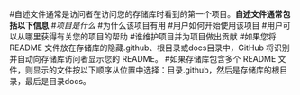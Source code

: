 #自述文件通常是访问者在访问您的存储库时看到的第一个项目。**自述文件通常包括以下信息**
#_项目是什么_
#为什么该项目有用
#用户如何开始使用该项目
#用户可以从哪里获得有关您的项目的帮助
#谁维护项目并为项目做出贡献
#如果您将 README 文件放在存储库的隐藏.github、根目录或docs目录中，GitHub 将识别并自动向存储库访问者显示您的 README。
#如果存储库包含多个 README 文件，则显示的文件按以下顺序从位置中选择：目录.github，然后是存储库的根目录，最后是目录docs。
